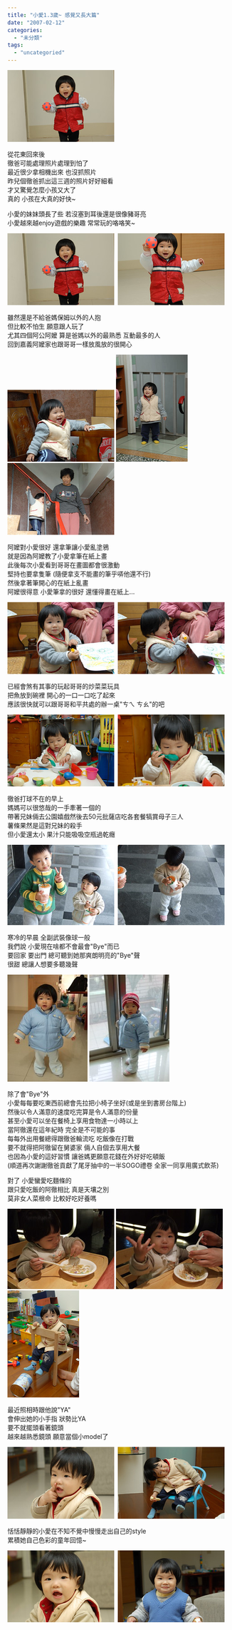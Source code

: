 ```yaml
---
title: "小愛1.3歲~ 感覺又長大篇"
date: "2007-02-12"
categories: 
  - "未分類"
tags: 
  - "uncategoried"
---
```


![](images/387403543_3b5d6bb9f3_m.jpg)

從花東回來後  
徹爸可能處理照片處理到怕了  
最近很少拿相機出來 也沒抓照片  
昨兒個徹爸抓出這三週的照片好好細看  
才又驚覺怎麼小孩又大了  
真的 小孩在大真的好快~  
  
小愛的妹妹頭長了些 若沒塞到耳後還是很像豬哥亮  
小愛越來越enjoy遊戲的樂趣 常常玩的咯咯笑~  
  
![](images/387403543_3b5d6bb9f3_m.jpg)  ![](images/387402490_9ebb843576_m.jpg)

  
雖然還是不給爸媽保姆以外的人抱  
但比較不怕生 願意跟人玩了  
尤其四個阿公阿嬤 算是爸媽以外的最熟悉 互動最多的人  
回到嘉義阿嬤家也跟哥哥一樣放風放的很開心  
  
![](images/387394345_f61fff3ba9_m.jpg) ![](images/387395050_e7757ccf9b_m.jpg) ![](images/387396945_2a15519313_m.jpg)  
  
阿嬤對小愛很好 還拿筆讓小愛亂塗鴉  
就是因為阿嬤教了小愛拿筆在紙上畫  
此後每次小愛看到哥哥在畫圖都會很激動  
堅持也要拿隻筆 (隨便拿支不能畫的筆乎哢他還不行)  
然後拿著筆開心的在紙上亂畫  
阿嬤很得意 小愛筆拿的很好 還懂得畫在紙上...  
  
![](images/387392869_95b3e0bac6_m.jpg)  ![](images/387391995_cf4fc2d525_m.jpg)  
  
已經會煞有其事的玩起哥哥的炒菜菜玩具  
把魚放到碗裡 開心的一口一口吃了起來  
應該很快就可以跟哥哥和平共處的辦一桌"ㄘㄟ ㄘㄠ"的吧  
  
![](images/387388925_6bc37715fd_m.jpg)  ![](images/387389556_5e27adb5e2_m.jpg)  
  
徹爸打球不在的早上  
媽媽可以很悠哉的一手牽著一個的  
帶著兄妹倆去公園嬉戲然後去50元批薩店吃各套餐犒賞母子三人  
薯條果然是這對兄妹的殺手  
但小愛還太小 果汁只能吸吸空瓶過乾癮  
  
![](images/387383434_786e5fce93_m.jpg)  ![](images/387383798_ad9e9d7f8c_m.jpg)  
  
寒冷的早晨 全副武裝像球一般  
我們說 小愛現在啥都不會最會"Bye"而已  
要回家 要出門 總可聽到她那爽朗明亮的"Bye"聲  
很甜 總讓人想要多聽幾聲  
  
![](images/387385112_bed0daab23_m.jpg) ![](images/387385044_5055cb4eaf_m.jpg)  
  
除了會"Bye"外  
小愛每每要吃東西前總會先拉把小椅子坐好(或是坐到書房台階上)  
然後以令人滿意的速度吃完算是令人滿意的份量  
甚至小愛可以坐在餐椅上享用食物達一小時以上  
當阿徹還在這年紀時 完全是不可能的事  
每每外出用餐總得跟徹爸輪流吃 吃飯像在打戰  
要不就得把阿徹留在舅婆家 倆人自個去享用大餐  
也因為小愛的這好習慣 讓爸媽更願意花錢在外好好吃頓飯  
(順道再次謝謝徹爸貢獻了尾牙抽中的一半SOGO禮卷 全家一同享用廣式飲茶)  
  
對了 小愛蠻愛吃麵條的  
跟只愛吃飯的阿徹相比 真是天壤之別  
莫非女人菜根命 比較好吃好養嗎  
  
![](images/387382335_0ed90b4876_m.jpg) ![](images/387381308_d39d918cca_m.jpg) ![](images/387374315_a8579a628a_m.jpg)  
  
最近照相時跟他說"YA"  
會伸出她的小手指 狀勢比YA  
要不就擺頭看著鏡頭  
越來越熟悉鏡頭 願意當個小model了  
  
![](images/387378100_be17924098_m.jpg)  ![](images/387372589_d3ed1ca2d1_m.jpg)  
  
恬恬靜靜的小愛在不知不覺中慢慢走出自己的style  
累積她自己色彩的童年回憶~  
  
![](images/387378925_d2a21a7b1d_m.jpg)  ![](images/387387204_2a2d4bcf2d_m.jpg)
